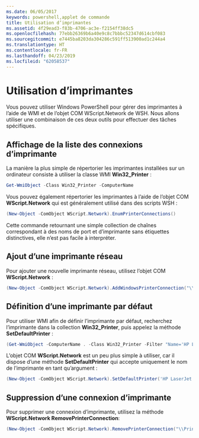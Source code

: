 ```yaml
---
ms.date: 06/05/2017
keywords: powershell,applet de commande
title: Utilisation d’imprimantes
ms.assetid: 4f29ead3-f83b-4706-ac3e-f2154ff38dc5
ms.openlocfilehash: 77ebb26369b6a40e9c8c7bbbc52347d614cbf083
ms.sourcegitcommit: e7445ba8203da304286c591ff513900ad1c244a4
ms.translationtype: HT
ms.contentlocale: fr-FR
ms.lasthandoff: 04/23/2019
ms.locfileid: "62058537"
---
```

# <a name="working-with-printers"></a>Utilisation d’imprimantes

Vous pouvez utiliser Windows PowerShell pour gérer des imprimantes à l’aide de WMI et de l’objet COM WScript.Network de WSH. Nous allons utiliser une combinaison de ces deux outils pour effectuer des tâches spécifiques.

## <a name="listing-printer-connections"></a>Affichage de la liste des connexions d’imprimante

La manière la plus simple de répertorier les imprimantes installées sur un ordinateur consiste à utiliser la classe WMI **Win32_Printer** :

```powershell
Get-WmiObject -Class Win32_Printer -ComputerName
```

Vous pouvez également répertorier les imprimantes à l’aide de l’objet COM **WScript.Network** qui est généralement utilisé dans des scripts WSH :

```powershell
(New-Object -ComObject WScript.Network).EnumPrinterConnections()
```

Cette commande retournant une simple collection de chaînes correspondant à des noms de port et d’imprimante sans étiquettes distinctives, elle n’est pas facile à interpréter.

## <a name="adding-a-network-printer"></a>Ajout d’une imprimante réseau

Pour ajouter une nouvelle imprimante réseau, utilisez l’objet COM **WScript.Network** :

```powershell
(New-Object -ComObject WScript.Network).AddWindowsPrinterConnection("\\Printserver01\Xerox5")
```

## <a name="setting-a-default-printer"></a>Définition d’une imprimante par défaut

Pour utiliser WMI afin de définir l’imprimante par défaut, recherchez l’imprimante dans la collection **Win32_Printer**, puis appelez la méthode **SetDefaultPrinter** :

```powershell
(Get-WmiObject -ComputerName . -Class Win32_Printer -Filter "Name='HP LaserJet 5Si'").SetDefaultPrinter()
```

L’objet COM **WScript.Network** est un peu plus simple à utiliser, car il dispose d’une méthode **SetDefaultPrinter** qui accepte uniquement le nom de l’imprimante en tant qu’argument :

```powershell
(New-Object -ComObject WScript.Network).SetDefaultPrinter('HP LaserJet 5Si')
```

## <a name="removing-a-printer-connection"></a>Suppression d’une connexion d’imprimante

Pour supprimer une connexion d’imprimante, utilisez la méthode **WScript.Network RemovePrinterConnection**:

```powershell
(New-Object -ComObject WScript.Network).RemovePrinterConnection("\\Printserver01\Xerox5")
```
